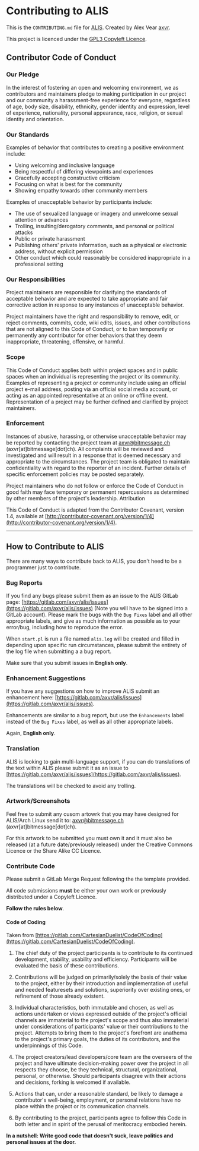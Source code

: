 # Contributing to ALIS

This is the ``CONTRIBUTING.md`` file for [ALIS](https://gitlab.com/axvr/alis). Created by Alex Vear [axvr](https://gitlab.com/axvr).

This project is licenced under the [GPL3 Copyleft Licence](https://gitlab.com/axvr/alis/blob/master/LICENSE).

## Contributor Code of Conduct

### Our Pledge

In the interest of fostering an open and welcoming environment, we as contributors and maintainers pledge to making participation in our project and our community a harassment-free experience for everyone, regardless of age, body size, disability, ethnicity, gender identity and expression, level of experience, nationality, personal appearance, race, religion, or sexual identity and orientation.

### Our Standards

Examples of behavior that contributes to creating a positive environment include:

* Using welcoming and inclusive language
* Being respectful of differing viewpoints and experiences
* Gracefully accepting constructive criticism
* Focusing on what is best for the community
* Showing empathy towards other community members

Examples of unacceptable behavior by participants include:

* The use of sexualized language or imagery and unwelcome sexual attention or advances
* Trolling, insulting/derogatory comments, and personal or political attacks
 * Public or private harassment
 * Publishing others' private information, such as a physical or electronic address, without explicit permission
*  Other conduct which could reasonably be considered inappropriate in a professional setting

### Our Responsibilities

Project maintainers are responsible for clarifying the standards of acceptable behavior and are expected to take appropriate and fair corrective action in response to any instances of unacceptable behavior.

Project maintainers have the right and responsibility to remove, edit, or reject comments, commits, code, wiki edits, issues, and other contributions that are not aligned to this Code of Conduct, or to ban temporarily or permanently any contributor for other behaviors that they deem inappropriate, threatening, offensive, or harmful.

### Scope

This Code of Conduct applies both within project spaces and in public spaces when an individual is representing the project or its community. Examples of representing a project or community include using an official project e-mail address, posting via an official social media account, or acting as an appointed representative at an online or offline event. Representation of a project may be further defined and clarified by project maintainers.

### Enforcement

Instances of abusive, harassing, or otherwise unacceptable behavior may be reported by contacting the project team at axvr@bitmessage.ch (axvr[at]bitmessage[dot]ch). All complaints will be reviewed and investigated and will result in a response that is deemed necessary and appropriate to the circumstances. The project team is obligated to maintain confidentiality with regard to the reporter of an incident. Further details of specific enforcement policies may be posted separately.

Project maintainers who do not follow or enforce the Code of Conduct in good faith may face temporary or permanent repercussions as determined by other members of the project's leadership.
Attribution

This Code of Conduct is adapted from the Contributor Covenant, version 1.4, available at [http://contributor-covenant.org/version/1/4](http://contributor-covenant.org/version/1/4).

---

## How to Contribute to ALIS

There are many ways to contribute back to ALIS, you don't heed to be a programmer just to contribute.

### Bug Reports

If you find any bugs please submit them as an issue to the ALIS GitLab page: [https://gitlab.com/axvr/alis/issues](https://gitlab.com/axvr/alis/issues) (Note you will have to be signed into a GitLab account). Please mark the bugs with the ``Bug Fixes`` label and all other appropriate labels, and give as much information as possible as to your error/bug, including how to reproduce the error.

When ``start.pl`` is run a file named ``alis.log`` will be created and filled in depending upon specific run circumstances, please submit the entirety of the log file when submitting a a bug report.

Make sure that you submit issues in **English only**.

### Enhancement Suggestions

If you have any suggestions on how to improve ALIS submit an enhancement here: [https://gitlab.com/axvr/alis/issues](https://gitlab.com/axvr/alis/issues).

Enhancements are similar to a bug report, but use the ``Enhancements`` label instead of the ``Bug Fixes`` label, as well as all other appropriate labels.

Again, **English only**.

### Translation

ALIS is looking to gain multi-language support, if you can do translations of the text within ALIS please submit it as an issue to [https://gitlab.com/axvr/alis/issues](https://gitlab.com/axvr/alis/issues).

The translations will be checked to avoid any trolling.

### Artwork/Screenshots

Feel free to submit any cusom artowrk that you may have designed for ALIS/Arch Linux send it to: axvr@bitmessage.ch (axvr[at]bitmessage[dot]ch).

For this artwork to be submitted you must own it and it must also be released (at a future date/previously released) under the Creative Commons Licence or the Share Alike CC Licence.

### Contribute Code

Please submit a GitLab Merge Request following the the template provided.

All code submissions **must** be either your own work or previously distributed under a Copyleft Licence.

**Follow the rules below**.

#### Code of Coding

Taken from [https://gitlab.com/CartesianDuelist/CodeOfCoding](https://gitlab.com/CartesianDuelist/CodeOfCoding).

1. The chief duty of the project participants is to contribute to its continued development,
stability, usability and efficiency. Participants will be evaluated the basis of these contributions. 

2. Contributions will be judged on primarily/solely the basis of their value to the project,
either by their introduction and implementation of useful and needed featuresets and solutions, 
superiority over existing ones, or refinement of those already existent. 

3. Individual characteristics, both immutable and chosen, as well as actions undertaken or views 
expressed outside of the project's official channels are immaterial to the project's scope 
and thus also immaterial under considerations of participants' value or their contributions to the project. 
Attempts to bring them to the project's forefront are anathema to the project's primary goals, 
the duties of its contributors, and the underpinnings of this Code.

4. The project creators/lead developers/core team are the overseers of the 
project and have ultimate decision-making power over the project in all respects they choose, 
be they technical, structural, organizational, personal, or otherwise. Should participants disagree 
with their actions and decisions, forking is welcomed if available. 

5. Actions that can, under a reasonable standard, be likely to damage a contributor's well-being, 
employment, or personal relations have no place within the project or its communication channels. 

6. By contributing to the project, participants agree to follow this Code in both letter
and in spirit of the perusal of meritocracy embodied herein. 

**In a nutshell: Write good code that doesn't suck, leave politics and personal issues at the door.**

